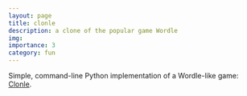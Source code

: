```yaml
---
layout: page
title: clonle
description: a clone of the popular game Wordle
img: 
importance: 3
category: fun
---
```


Simple, command-line Python implementation of a Wordle-like game: [Clonle](https://github.com/ttesileanu/clonle).
